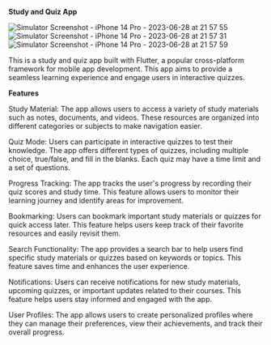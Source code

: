 **Study and Quiz App**

![Simulator Screenshot - iPhone 14 Pro - 2023-06-28 at 21 57 55](https://github.com/Anechaev06/quizz_me/assets/57583912/975c4927-a209-43e3-abb2-2a5f3abbcec6)
![Simulator Screenshot - iPhone 14 Pro - 2023-06-28 at 21 57 31](https://github.com/Anechaev06/quizz_me/assets/57583912/26949350-25dc-4a1f-80eb-0a7e7084df59)
![Simulator Screenshot - iPhone 14 Pro - 2023-06-28 at 21 57 59](https://github.com/Anechaev06/quizz_me/assets/57583912/b9087f04-7cb4-49fb-873f-29d3ba45c482)


This is a study and quiz app built with Flutter, a popular cross-platform framework for mobile app development. This app aims to provide a seamless learning experience and engage users in interactive quizzes.

**Features**

Study Material: The app allows users to access a variety of study materials such as notes, documents, and videos. These resources are organized into different categories or subjects to make navigation easier.

Quiz Mode: Users can participate in interactive quizzes to test their knowledge. The app offers different types of quizzes, including multiple choice, true/false, and fill in the blanks. Each quiz may have a time limit and a set of questions.

Progress Tracking: The app tracks the user's progress by recording their quiz scores and study time. This feature allows users to monitor their learning journey and identify areas for improvement.

Bookmarking: Users can bookmark important study materials or quizzes for quick access later. This feature helps users keep track of their favorite resources and easily revisit them.

Search Functionality: The app provides a search bar to help users find specific study materials or quizzes based on keywords or topics. This feature saves time and enhances the user experience.

Notifications: Users can receive notifications for new study materials, upcoming quizzes, or important updates related to their courses. This feature helps users stay informed and engaged with the app.

User Profiles: The app allows users to create personalized profiles where they can manage their preferences, view their achievements, and track their overall progress.

